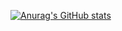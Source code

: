 [![Anurag's GitHub stats](https://github-readme-stats.vercel.app/api?username=Liu1243)](https://github.com/anuraghazra/github-readme-stats)
